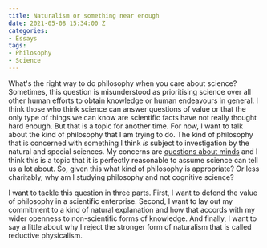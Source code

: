 ```yaml
---
title: Naturalism or something near enough
date: 2021-05-08 15:34:00 Z
categories:
- Essays
tags:
- Philosophy
- Science
---
```


What's the right way to do philosophy when you care about science? Sometimes, this question is misunderstood as prioritising science over all other human efforts to obtain knowledge or human endeavours in general. I think those who think science can answer questions of value or that the only type of things we can know are scientific facts have not really thought hard enough. But that is a topic for another time. For now, I want to talk about the kind of philosophy that I am trying to do. The kind of philosophy that is concerned with something I think *is* subject to investigation by the natural and special sciences. My concerns are [questions about minds](https://blog.srazavi.com/essays/journal/2021/05/05/thinking-about-aboutness.html) and I think this is a topic that it is perfectly reasonable to assume science can tell us a lot about. So, given this what kind of philosophy is appropriate? Or less charitably, why am I studying philosophy and not cognitive science?

I want to tackle this question in three parts. First, I want to defend the value of philosophy in a scientific enterprise. Second, I want to lay out my commitment to a kind of natural explanation and how that accords with my wider openness to non-scientific forms of knowledge. And finally, I want to say a little about why I reject the stronger form of naturalism that is called reductive physicalism.

